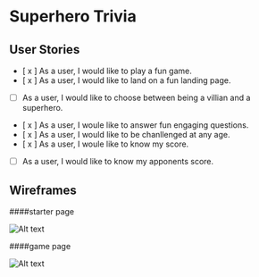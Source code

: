# Superhero Trivia

## User Stories

- [ x ] As a user, I would like to play a fun game.
- [ x ] As a user, I would like to land on a fun landing page.
- [ ] As a user, I would like to choose between being a villian and a superhero.
- [ x ] As a user, I woule like to answer fun engaging questions.
- [ x ] As a user, I would like to be chanllenged at any age.
- [ x ] As a user, I woule like to know my score.
- [ ] As a user, I would like to know my apponents score.

## Wireframes

####starter page

![Alt text](https://i.imgur.com/cF9q3H1.png)

####game page

![Alt text](https://i.imgur.com/rZmhtoa.png)

